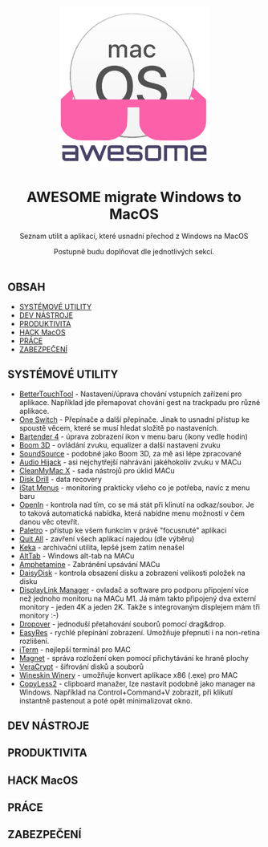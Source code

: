 <div align="center" style="margin-bottom: 50px;">
        <img width="300" height="auto" src="./assets/awesome_mac.svg">
        <h1>AWESOME migrate Windows to MacOS</h1>
        <p>
        Seznam utilit a aplikací, které usnadní přechod z Windows na MacOS
        </p>
        Postupně budu doplňovat dle jednotlivých sekcí.
</div>

## OBSAH
- [SYSTÉMOVÉ UTILITY](#systémové-utility)
- [DEV NÁSTROJE](#dev-nástroje)
- [PRODUKTIVITA](#produktivita)
- [HACK MacOS](#hack-macos)
- [PRÁCE](#práce)
- [ZABEZPEČENÍ](#zabezpečení)

## SYSTÉMOVÉ UTILITY
   - [BetterTouchTool](https://folivora.ai/ "Test") - Nastavení/úprava chování vstupních zařízení pro aplikace. Například jde přemapovat chování gest na trackpadu pro různé aplikace.
   - [One Switch](https://fireball.studio/oneswitch) - Přepínače a další přepínače. Jinak to usnadní přístup ke spoustě věcem, které se musí hledat složitě po nastaveních.
   - [Bartender 4](https://www.macbartender.com/) - úprava zobrazení ikon v menu baru (ikony vedle hodin)
   - [Boom 3D](https://www.globaldelight.com/boom/) - ovládání zvuku, equalizer a další nastavení zvuku
   - [SoundSource](https://rogueamoeba.com/soundsource/) - podobné jako Boom 3D, za mě asi lépe zpracované
   - [Audio Hijack](https://rogueamoeba.com/audiohijack/) - asi nejchytřejší nahrávání jakéhokoliv zvuku v MACu
   - [CleanMyMac X](https://macpaw.com/cleanmymac) - sada nástrojů pro úklid MACu
   - [Disk Drill](https://www.cleverfiles.com/) - data recovery
   - [iStat Menus](https://bjango.com/mac/istatmenus/) - monitoring prakticky všeho co je potřeba, navíc z menu baru
   - [OpenIn](https://loshadki.app/openin/) - kontrola nad tím, co se má stát při klinutí na odkaz/soubor. Je to taková automatická nabídka, která nabídne menu možností v čem danou věc otevřít.
   - [Paletro](https://appmakes.io/paletro) - přístup ke všem funkcím v právě "focusnuté" aplikaci
   - [Quit All](https://amicoapps.com/app/quit-all/) - zavření všech aplikací najedou (dle výběru)
   - [Keka](https://www.keka.io/en/) - archivační utilita, lepšé jsem zatím nenašel
   - [AltTab](https://alt-tab-macos.netlify.app/) - Windows alt-tab na MACu
   - [Amphetamine](https://apps.apple.com/us/app/amphetamine/id937984704?mt=12) - Zabránění upsávání MACu
   - [DaisyDisk](https://daisydiskapp.com/) - kontrola obsazení disku a zobrazení velikosti položek na disku
   - [DisplayLink Manager](https://www.synaptics.com/products/displaylink-graphics/downloads/macos) - ovladač a software pro podporu připojení více než jednoho monitoru na MACu M1. Já mám takto připojený dva externí monitory - jeden 4K a jeden 2K. Takže s integrovaným displejem mám tři monitory :-)
   - [Dropover](https://dropoverapp.com/) - jednoduší přetahování souborů pomocí drag&drop.
   - [EasyRes](http://easyresapp.com/) - rychlé přepínání zobrazení. Umožňuje přepnutí i na non-retina rozlišení.
   - [iTerm](https://iterm2.com/) - nejlepší terminál pro MAC
   - [Magnet](https://apps.apple.com/cz/app/magnet/id441258766?l=cs&mt=12) - správa rozložení oken pomocí přichytávání ke hraně plochy
   - [VeraCrypt](https://www.veracrypt.fr/code/VeraCrypt/about/) - šifrování disků a souborů
   - [Wineskin Winery](https://sourceforge.net/projects/wineskin/) - umožňuje konvert aplikace x86 (.exe) pro MAC
   - [CopyLess2](https://copyless.net/) - clipboard manažer, lze nastavit podobně jako manager na Windows. Například na Control+Command+V zobrazit, při klikutí instantně pastenout a poté opět minimalizovat okno.

## DEV NÁSTROJE

## PRODUKTIVITA

## HACK MacOS

## PRÁCE

## ZABEZPEČENÍ

